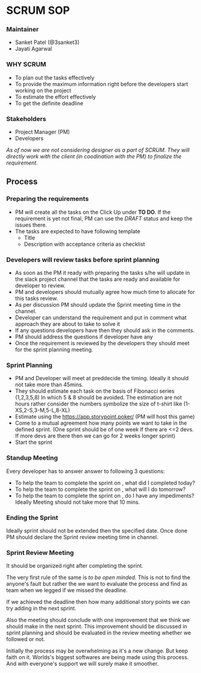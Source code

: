 # SCRUM SOP

### Maintainer

- Sanket Patel (@3sanket3)
- Jayati Agarwal

### WHY SCRUM

- To plan out the tasks effectively
- To provide the maximum information right before the developers start working on the project
- To estimate the effort effectively
- To get the definite deadline

### Stakeholders

- Project Manager (PM)
- Developers

_As of now we are not considering designer as a part of SCRUM. They will directly work with the client (in coodination with the PM) to finalize the requirement._

## Process

### Preparing the requirements

- PM will create all the tasks on the Click Up under **TO DO**. If the requirement is yet not final, PM can use the _DRAFT_ status and keep the issues there.
- The tasks are expected to have following template
  - Title
  - Description with acceptance criteria as checklist

### Developers will review tasks before sprint planning

- As soon as the PM it ready with preparing the tasks s/he will update in the slack project channel that the tasks are ready and available for developer to review.
- PM and developers should mutually agree how much time to allocate for this tasks review.
- As per discussion PM should update the Sprint meeting time in the channel.
- Developer can understand the requirement and put in comment what approach they are about to take to solve it
- If any questions developers have then they should ask in the comments.
- PM should address the questions if developer have any
- Once the requirement is reviewed by the developers they should meet for the sprint planning meeting.

### Sprint Planning

- PM and Developer will meet at preddecide the timing. Ideally it should not take more than 45mins.
- They should estimate each task on the basis of Fibonacci series (1,2,3,5,8) In which 5 & 8 should be avoided. The estimation are not hours rather consider the numbers symbolize the size of t-shirt like (1-XS,2-S,3-M,5-L,8-XL)
- Estimate using the https://app.storypoint.poker/ (PM will host this game)
- Come to a mutual agreement how many points we want to take in the defined sprint. (One sprint should be of one week if there are <=2 devs. If more devs are there then we can go for 2 weeks longer sprint)
- Start the sprint

### Standup Meeting

Every developer has to answer answer to following 3 questions:

- To help the team to complete the sprint on <deadline date>, what did I completed today?
- To help the team to complete the sprint on <deadline date>, what will I do tomorrow?
- To help the team to complete the sprint on <deadline date>, do I have any impediments?
  Ideally Meeting should not take more that 10 mins.

### Ending the Sprint

Ideally sprint should not be extended then the specified date. Once done PM should declare the Sprint review meeting time in channel.

### Sprint Review Meeting

It should be organized right after completing the sprint.

The very first rule of the same is _to be open minded_. This is not to find the anyone's fault but rather the we want to evaluate the process and find as team when we legged if we missed the deadline.

If we achieved the deadline then how many additional story points we can try adding in the next sprint.

Also the meeting should conclude with one improvement that we think we should make in the next sprint. This improvement should be discussed in sprint planning and should be evaluated in the review meeting whether we followed or not.

Initially the process may be overwhelming as it's a new change. But keep faith on it. Worlds's biggest softwares are being made using this process. And with everyone's support we will surely make it smoother.
